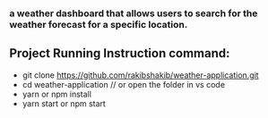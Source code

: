 ### a weather dashboard that allows users to search for the weather forecast for a specific location.

## Project Running Instruction command: 
- git clone https://github.com/rakibshakib/weather-application.git 
- cd weather-application // or open the folder in vs code 
- yarn or npm install 
- yarn start or npm start 